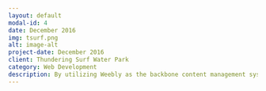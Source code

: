 ```yaml
---
layout: default
modal-id: 4
date: December 2016
img: tsurf.png
alt: image-alt
project-date: December 2016
client: Thundering Surf Water Park
category: Web Development
description: By utilizing Weebly as the backbone content management system (CMS) and incorporating custom HTML, CSS, and JavaScript, we were able to redesign the website to accommodate more growth, content, and sales under one platform. The website's new design allowed for a more streamlined and user-friendly experience, which ultimately resulted in increased traffic and higher conversion rates. Additionally, we integrated the website with Square's point-of-sale (PoS) system, enabling us to track sales and inventory both online and in the park. With these enhancements, we were able to provide visitors with a seamless experience and enhance our operational efficiency..
---
```


